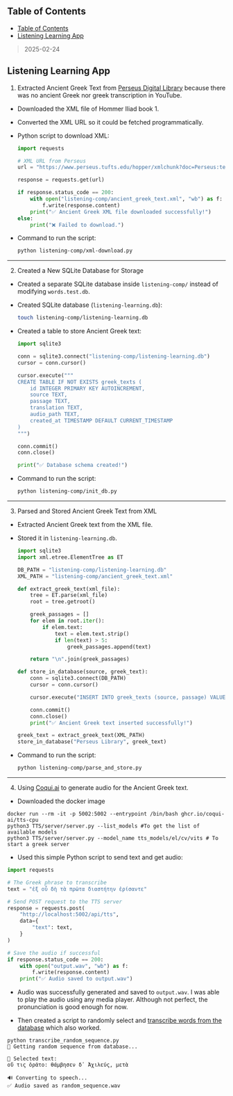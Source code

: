 ## Table of Contents

- [Table of Contents](#table-of-contents)
- [Listening Learning App](#listening-learning-app)

> 2025-02-24
## Listening Learning App

1. Extracted Ancient Greek Text from [Perseus Digital Library](https://en.wikipedia.org/wiki/Perseus_Digital_Library) because there was no ancient Greek nor greek transcription in YouTube. 
- Downloaded the XML file of Hommer Iliad book 1.
- Converted the XML URL so it could be fetched programmatically.
- Python script to download XML:

    ```python
    import requests

    # XML URL from Perseus
    url = "https://www.perseus.tufts.edu/hopper/xmlchunk?doc=Perseus:text:1999.01.0135:book=1:card=1"

    response = requests.get(url)

    if response.status_code == 200:
        with open("listening-comp/ancient_greek_text.xml", "wb") as f:
            f.write(response.content)
        print("✅ Ancient Greek XML file downloaded successfully!")
    else:
        print("❌ Failed to download.")
    ```

- Command to run the script:
    ```bash
    python listening-comp/xml-download.py
    ```

---

2. Created a New SQLite Database for Storage
- Created a separate SQLite database inside `listening-comp/` instead of modifying `words.test.db`.
- Created SQLite database (`listening-learning.db`):
    ```bash
    touch listening-comp/listening-learning.db
    ```
- Created a table to store Ancient Greek text:

    ```python
    import sqlite3

    conn = sqlite3.connect("listening-comp/listening-learning.db")
    cursor = conn.cursor()

    cursor.execute("""
    CREATE TABLE IF NOT EXISTS greek_texts (
        id INTEGER PRIMARY KEY AUTOINCREMENT,
        source TEXT,
        passage TEXT,
        translation TEXT,
        audio_path TEXT,
        created_at TIMESTAMP DEFAULT CURRENT_TIMESTAMP
    )
    """)

    conn.commit()
    conn.close()

    print("✅ Database schema created!")
    ```
- Command to run the script:
    ```bash
    python listening-comp/init_db.py
    ```

---

 3. Parsed and Stored Ancient Greek Text from XML
- Extracted Ancient Greek text from the XML file.
- Stored it in `listening-learning.db`.

    ```python
    import sqlite3
    import xml.etree.ElementTree as ET

    DB_PATH = "listening-comp/listening-learning.db"
    XML_PATH = "listening-comp/ancient_greek_text.xml"

    def extract_greek_text(xml_file):
        tree = ET.parse(xml_file)
        root = tree.getroot()

        greek_passages = []
        for elem in root.iter():
            if elem.text:
                text = elem.text.strip()
                if len(text) > 5:
                    greek_passages.append(text)

        return "\n".join(greek_passages)

    def store_in_database(source, greek_text):
        conn = sqlite3.connect(DB_PATH)
        cursor = conn.cursor()

        cursor.execute("INSERT INTO greek_texts (source, passage) VALUES (?, ?)", (source, greek_text))

        conn.commit()
        conn.close()
        print("✅ Ancient Greek text inserted successfully!")

    greek_text = extract_greek_text(XML_PATH)
    store_in_database("Perseus Library", greek_text)
    ```
- Command to run the script:
    ```bash
    python listening-comp/parse_and_store.py
    ```

---

 4. Using [Coqui.ai](https://github.com/coqui-ai/TTS) to generate audio for the Ancient Greek text.

- Downloaded the docker image 
```
docker run --rm -it -p 5002:5002 --entrypoint /bin/bash ghcr.io/coqui-ai/tts-cpu
python3 TTS/server/server.py --list_models #To get the list of available models
python3 TTS/server/server.py --model_name tts_models/el/cv/vits # To start a greek server
```


- Used this simple Python script to send text and get audio:
```python
import requests

# The Greek phrase to transcribe
text = "ἐξ οὗ δὴ τὰ πρῶτα διαστήτην ἐρίσαντε"

# Send POST request to the TTS server
response = requests.post(
    "http://localhost:5002/api/tts",
    data={
        "text": text,
    }
)

# Save the audio if successful
if response.status_code == 200:
    with open("output.wav", "wb") as f:
        f.write(response.content)
    print("✅ Audio saved to output.wav")
```

- Audio was successfully generated and saved to `output.wav`. I was able to play the audio using any media player.
Although not perfect, the pronunciation is good enough for now.


- Then created a script to randomly select and [transcribe words from the database](../listening-comp/transcribe_random_sequence.py) which also worked. 
```
python transcribe_random_sequence.py 
🔎 Getting random sequence from database...

📜 Selected text:
οὔ τις ὁρᾶτο: θάμβησεν δ᾽ Ἀχιλεύς, μετὰ

🔊 Converting to speech...
✅ Audio saved as random_sequence.wav
```

